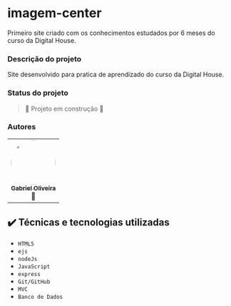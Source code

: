 # imagem-center
Primeiro site criado com os conhecimentos estudados por 6 meses do curso da Digital House.


### Descrição do projeto

Site desenvolvido para pratica de aprendizado do curso da Digital House.


### Status do projeto

> :construction: Projeto em construção :construction:

### Autores 

<table>
  <tr>
    <td align="center"><a href="https://github.com/GabriellShi"><img style="border-radius: 50%;" src="https://avatars.githubusercontent.com/u/103224074?v=4" width="100px;" alt=""/><br /><sub><b>Gabriel Oliveira</b></sub></a><br />🚀</td>
  </tr>
  
</table>


## ✔️ Técnicas e tecnologias utilizadas

- ``HTML5``
- ``ejs``
- ``nodeJs``
- ``JavaScript``
- ``express``
- ``Git/GitHub``
- ``MVC``
- ``Banco de Dados``






